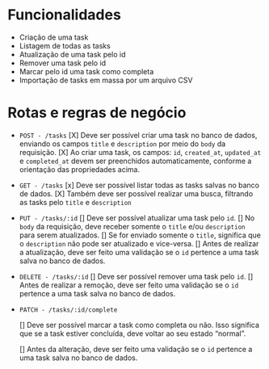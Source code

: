# Funcionalidades

- Criação de uma task
- Listagem de todas as tasks
- Atualização de uma task pelo id
- Remover uma task pelo id
- Marcar pelo id uma task como completa
- Importação de tasks em massa por um arquivo CSV

# Rotas e regras de negócio

- `POST - /tasks`
  [X] Deve ser possível criar uma task no banco de dados, enviando os campos `title` e `description` por meio do `body` da requisição.
  [X] Ao criar uma task, os campos: `id`, `created_at`, `updated_at` e `completed_at` devem ser preenchidos automaticamente, conforme a orientação das propriedades acima.
- `GET - /tasks`
  [x] Deve ser possível listar todas as tasks salvas no banco de dados.
  [X] Também deve ser possível realizar uma busca, filtrando as tasks pelo `title` e `description`
- `PUT - /tasks/:id`
  [] Deve ser possível atualizar uma task pelo `id`.
  [] No `body` da requisição, deve receber somente o `title` e/ou `description` para serem atualizados.
  [] Se for enviado somente o `title`, significa que o `description` não pode ser atualizado e vice-versa.
  [] Antes de realizar a atualização, deve ser feito uma validação se o `id` pertence a uma task salva no banco de dados.
- `DELETE - /tasks/:id`
  [] Deve ser possível remover uma task pelo `id`.
  [] Antes de realizar a remoção, deve ser feito uma validação se o `id` pertence a uma task salva no banco de dados.
- `PATCH - /tasks/:id/complete`

  [] Deve ser possível marcar a task como completa ou não. Isso significa que se a task estiver concluída, deve voltar ao seu estado “normal”.

  [] Antes da alteração, deve ser feito uma validação se o `id` pertence a uma task salva no banco de dados.
